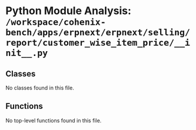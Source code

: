 # Python Module Analysis: `/workspace/cohenix-bench/apps/erpnext/erpnext/selling/report/customer_wise_item_price/__init__.py`

## Classes

No classes found in this file.


## Functions

No top-level functions found in this file.
